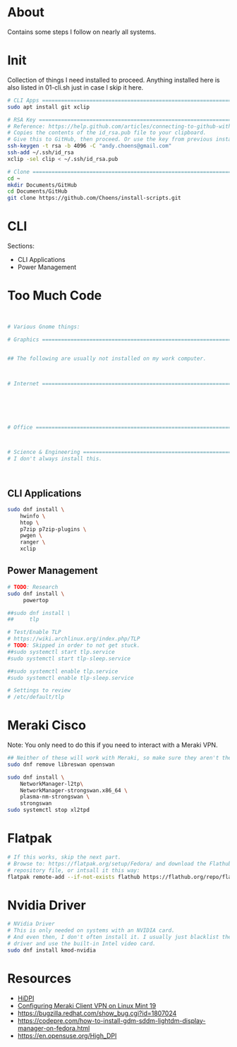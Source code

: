 # About

Contains some steps I follow on nearly all systems.

# Init

Collection of things I need installed to proceed. Anything installed here
is also listed in 01-cli.sh just in case I skip it here.

```bash
# CLI Apps =====================================================================
sudo apt install git xclip

# RSA Key ======================================================================
# Reference: https://help.github.com/articles/connecting-to-github-with-ssh/
# Copies the contents of the id_rsa.pub file to your clipboard.
# Give this to GitHub, then proceed. Or use the key from previous install.
ssh-keygen -t rsa -b 4096 -C "andy.choens@gmail.com"
ssh-add ~/.ssh/id_rsa
xclip -sel clip < ~/.ssh/id_rsa.pub

# Clone ========================================================================
cd ~
mkdir Documents/GitHub
cd Documents/GitHub
git clone https://github.com/Choens/install-scripts.git
```

# CLI

Sections:
- CLI Applications
- Power Management
# Too Much Code
```bash


# Various Gnome things:

# Graphics =====================================================================


## The following are usually not installed on my work computer.



# Internet =====================================================================






# Office =======================================================================



# Science & Engineering ========================================================
# I don't always install this.




```
## CLI Applications

```bash
sudo dnf install \
    hwinfo \
    htop \
    p7zip p7zip-plugins \
    pwgen \
    ranger \
    xclip
```

## Power Management

```bash
# TODO: Research
sudo dnf install \
     powertop

##sudo dnf install \
##     tlp

# Test/Enable TLP
# https://wiki.archlinux.org/index.php/TLP
# TODO: Skipped in order to not get stuck.
##sudo systemctl start tlp.service  
#sudo systemctl start tlp-sleep.service

##sudo systemctl enable tlp.service  
#sudo systemctl enable tlp-sleep.service

# Settings to review
# /etc/default/tlp
```



# Meraki Cisco

Note: You only need to do this if you need to interact with a Meraki VPN.

```bash
## Neither of these will work with Meraki, so make sure they aren't there.
sudo dnf remove libreswan openswan

sudo dnf install \
    NetworkManager-l2tp\
    NetworkManager-strongswan.x86_64 \
    plasma-nm-strongswan \
    strongswan
sudo systemctl stop xl2tpd
```

# Flatpak

```bash
# If this works, skip the next part.
# Browse to: https://flatpak.org/setup/Fedora/ and download the Flathub
# repository file, or intsall it this way:
flatpak remote-add --if-not-exists flathub https://flathub.org/repo/flathub.flatpakrepo
```

# Nvidia Driver

```bash
# NVidia Driver
# This is only needed on systems with an NVIDIA card.
# And even then, I don't often install it. I usually just blacklist the nouveau
# driver and use the built-in Intel video card.
sudo dnf install kmod-nvidia

```

# Resources

- [HiDPI](https://www.linuxsecrets.com/archlinux-wiki/wiki.archlinux.org/index.php/HiDPI.html)
- [Configuring Meraki Client VPN on Linux Mint 19 ](https://stuffjasondoes.com/2018/08/16/configuring-meraki-client-vpn-on-linux-mint-19-network-manager/)
- https://bugzilla.redhat.com/show_bug.cgi?id=1807024
- https://codepre.com/how-to-install-gdm-sddm-lightdm-display-manager-on-fedora.html
- https://en.opensuse.org/High_DPI